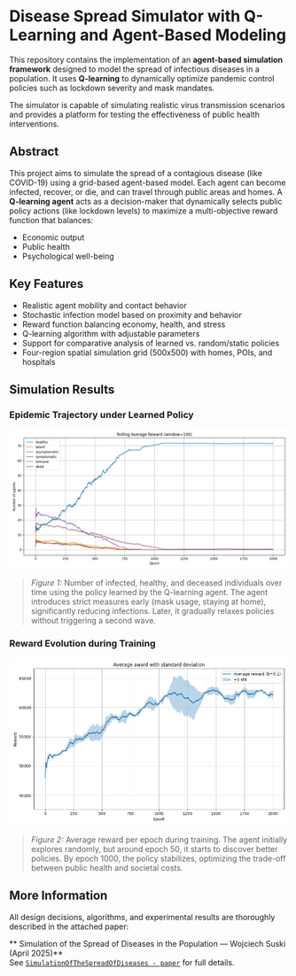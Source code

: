 # Disease Spread Simulator with Q-Learning and Agent-Based Modeling

This repository contains the implementation of an **agent-based simulation framework** designed to model the spread of infectious diseases in a population. It uses **Q-learning** to dynamically optimize pandemic control policies such as lockdown severity and mask mandates.

The simulator is capable of simulating realistic virus transmission scenarios and provides a platform for testing the effectiveness of public health interventions.

## Abstract

This project aims to simulate the spread of a contagious disease (like COVID-19) using a grid-based agent-based model. Each agent can become infected, recover, or die, and can travel through public areas and homes. A **Q-learning agent** acts as a decision-maker that dynamically selects public policy actions (like lockdown levels) to maximize a multi-objective reward function that balances:

- Economic output
- Public health
- Psychological well-being

## Key Features

- Realistic agent mobility and contact behavior
- Stochastic infection model based on proximity and behavior
- Reward function balancing economy, health, and stress
- Q-learning algorithm with adjustable parameters
- Support for comparative analysis of learned vs. random/static policies
- Four-region spatial simulation grid (500x500) with homes, POIs, and hospitals

## Simulation Results

### Epidemic Trajectory under Learned Policy

![Infection Curve](results/infection_curve.png)

> _Figure 1:_ Number of infected, healthy, and deceased individuals over time using the policy learned by the Q-learning agent. The agent introduces strict measures early (mask usage, staying at home), significantly reducing infections. Later, it gradually relaxes policies without triggering a second wave.

### Reward Evolution during Training

![Reward Curve](results/reward_curve.png)

> _Figure 2:_ Average reward per epoch during training. The agent initially explores randomly, but around epoch 50, it starts to discover better policies. By epoch 1000, the policy stabilizes, optimizing the trade-off between public health and societal costs.


## More Information

All design decisions, algorithms, and experimental results are thoroughly described in the attached paper:

** Simulation of the Spread of Diseases in the Population — Wojciech Suski (April 2025)**  
See [`SimulationOfTheSpreadOfDiseases - paper`](SimulationOfTheSpreadOfDiseases%20-%20paper.pdf) for full details.
